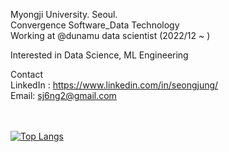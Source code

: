Myongji University. Seoul. <br />
Convergence Software_Data Technology <br />
Working at @dunamu data scientist (2022/12 ~ )

Interested in Data Science, ML Engineering<br />


Contact <br />
LinkedIn : https://www.linkedin.com/in/seongjung/ <br />
Email: sj6ng2@gmail.com <br />
<br />
<br />
<!-- [![Anurag's GitHub stats](https://github-readme-stats.vercel.app/api?username=wnd180&count_private=true&show_icons=true)](https://github.com/anuraghazra/github-readme-stats) -->
[![Top Langs](https://github-readme-stats.vercel.app/api/top-langs/?username=wnd180&layout=compact&langs_count=6)](https://github.com/anuraghazra/github-readme-stats) 
